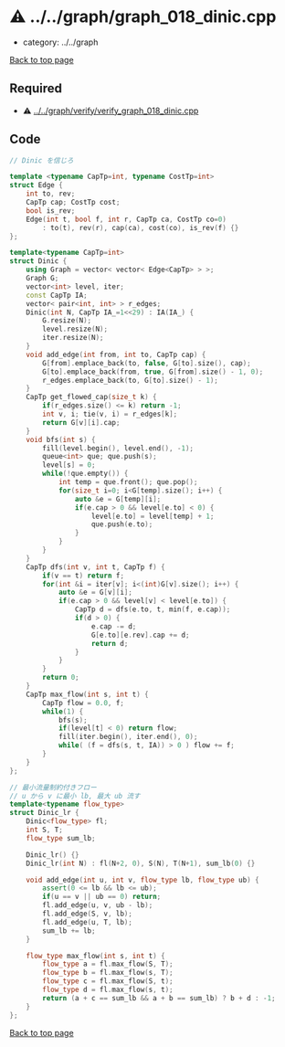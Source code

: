 <!-- mathjax config similar to math.stackexchange -->
<script type="text/javascript" async
  src="https://cdnjs.cloudflare.com/ajax/libs/mathjax/2.7.5/MathJax.js?config=TeX-MML-AM_CHTML">
</script>
<script type="text/x-mathjax-config">
  MathJax.Hub.Config({
    TeX: { equationNumbers: { autoNumber: "AMS" }},
    tex2jax: {
      inlineMath: [ ['$','$'] ],
      processEscapes: true
    },
    "HTML-CSS": { matchFontHeight: false },
    displayAlign: "left",
    displayIndent: "2em"
  });
</script>

<script type="text/javascript" src="https://cdnjs.cloudflare.com/ajax/libs/jquery/3.4.1/jquery.min.js"></script>
<script type="text/javascript" src="../../assets/js/balloons.js"></script>
<script type="text/javascript" src="../../assets/js/copy-button.js"></script>
<link rel="stylesheet" href="../../assets/css/copy-button.css" />


# :warning: ../../graph/graph_018_dinic.cpp
* category: ../../graph


[Back to top page](../../index.html)



## Required
* :warning: [../../graph/verify/verify_graph_018_dinic.cpp](verify/verify_graph_018_dinic.cpp.html)


## Code
```cpp
// Dinic を信じろ

template <typename CapTp=int, typename CostTp=int>
struct Edge {
    int to, rev;
    CapTp cap; CostTp cost;
    bool is_rev;
    Edge(int t, bool f, int r, CapTp ca, CostTp co=0)
        : to(t), rev(r), cap(ca), cost(co), is_rev(f) {}
};

template<typename CapTp=int>
struct Dinic {
    using Graph = vector< vector< Edge<CapTp> > >;
    Graph G;
    vector<int> level, iter;
    const CapTp IA;
    vector< pair<int, int> > r_edges;
    Dinic(int N, CapTp IA_=1<<29) : IA(IA_) {
        G.resize(N);
        level.resize(N);
        iter.resize(N);
    }
    void add_edge(int from, int to, CapTp cap) {
        G[from].emplace_back(to, false, G[to].size(), cap);
        G[to].emplace_back(from, true, G[from].size() - 1, 0);
        r_edges.emplace_back(to, G[to].size() - 1);
    }
    CapTp get_flowed_cap(size_t k) {
        if(r_edges.size() <= k) return -1;
        int v, i; tie(v, i) = r_edges[k];
        return G[v][i].cap;
    }
    void bfs(int s) {
        fill(level.begin(), level.end(), -1);
        queue<int> que; que.push(s);
        level[s] = 0;
        while(!que.empty()) {
            int temp = que.front(); que.pop();
            for(size_t i=0; i<G[temp].size(); i++) {
                auto &e = G[temp][i];
                if(e.cap > 0 && level[e.to] < 0) {
                    level[e.to] = level[temp] + 1;
                    que.push(e.to);
                }
            }
        }
    }
    CapTp dfs(int v, int t, CapTp f) {
        if(v == t) return f;
        for(int &i = iter[v]; i<(int)G[v].size(); i++) {
            auto &e = G[v][i];
            if(e.cap > 0 && level[v] < level[e.to]) {
                CapTp d = dfs(e.to, t, min(f, e.cap));
                if(d > 0) {
                    e.cap -= d;
                    G[e.to][e.rev].cap += d;
                    return d;
                }
            }
        }
        return 0;
    }
    CapTp max_flow(int s, int t) {
        CapTp flow = 0.0, f;
        while(1) {
            bfs(s);
            if(level[t] < 0) return flow;
            fill(iter.begin(), iter.end(), 0);
            while( (f = dfs(s, t, IA)) > 0 ) flow += f;
        }
    }
};

// 最小流量制約付きフロー
// u から v に最小 lb, 最大 ub 流す
template<typename flow_type>
struct Dinic_lr {
    Dinic<flow_type> fl;
    int S, T;
    flow_type sum_lb;

    Dinic_lr() {}
    Dinic_lr(int N) : fl(N+2, 0), S(N), T(N+1), sum_lb(0) {}

    void add_edge(int u, int v, flow_type lb, flow_type ub) {
        assert(0 <= lb && lb <= ub);
        if(u == v || ub == 0) return;
        fl.add_edge(u, v, ub - lb);
        fl.add_edge(S, v, lb);
        fl.add_edge(u, T, lb);
        sum_lb += lb;
    }

    flow_type max_flow(int s, int t) {
        flow_type a = fl.max_flow(S, T);
        flow_type b = fl.max_flow(s, T);
        flow_type c = fl.max_flow(S, t);
        flow_type d = fl.max_flow(s, t);
        return (a + c == sum_lb && a + b == sum_lb) ? b + d : -1;
    }
};

```

[Back to top page](../../index.html)

